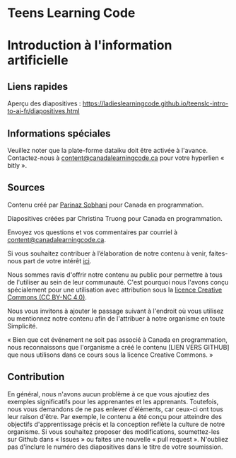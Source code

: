 # Teens Learning Code
# Introduction à l'information artificielle

## Liens rapides

Aperçu des diapositives : https://ladieslearningcode.github.io/teenslc-intro-to-ai-fr/diapositives.html

## Informations spéciales
Veuillez noter que la plate-forme dataiku doit être activée à l'avance. Contactez-nous à content@canadalearningcode.ca pour votre hyperlien « bitly ».

## Sources

Contenu créé par [Parinaz Sobhani](https://georgianpartners.com/team_member/parinaz-sobhani/) pour Canada en programmation.

Diapositives créées par Christina Truong pour Canada en programmation.

Envoyez vos questions et vos commentaires par courriel à [content@canadalearningcode.ca](mailto:content@canadalearningcode.ca).

Si vous souhaitez contribuer à l’élaboration de notre
contenu à venir, faites-nous part de votre intérêt [ici](https://goo.gl/forms/CGsvg5C2gS05e1Cp1).

Nous sommes ravis d'offrir notre contenu au public pour permettre à tous
de l'utiliser au sein de leur communauté. C'est pourquoi nous l'avons conçu spécialement pour une utilisation avec attribution sous la [licence Creative Commons (CC BY-NC 4.0)](https://creativecommons.org/licenses/by-nc/4.0/deed.fr).

Nous vous invitons à ajouter le passage suivant à l'endroit où vous utilisez ou
mentionnez notre contenu afin de l'attribuer à notre organisme en toute
Simplicité.

« Bien que cet événement ne soit pas associé à Canada en programmation, nous reconnaissons que l'organisme a créé le contenu [LIEN VERS GITHUB] que nous utilisons dans ce cours sous la licence Creative Commons. »

## Contribution

En général, nous n'avons aucun problème à ce que vous ajoutiez des
exemples significatifs pour les apprenantes et les apprenants. Toutefois,
nous vous demandons de ne pas enlever d'éléments, car ceux-ci ont tous
leur raison d'être. Par exemple, le contenu a été conçu pour atteindre des
objectifs d'apprentissage précis et la conception reflète la culture de notre
organisme. Si vous souhaitez proposer des modifications, soumettez-les sur
Github dans « Issues » ou faites une nouvelle « pull request ». N'oubliez pas
d'inclure le numéro des diapositives dans le titre de votre soumission.
